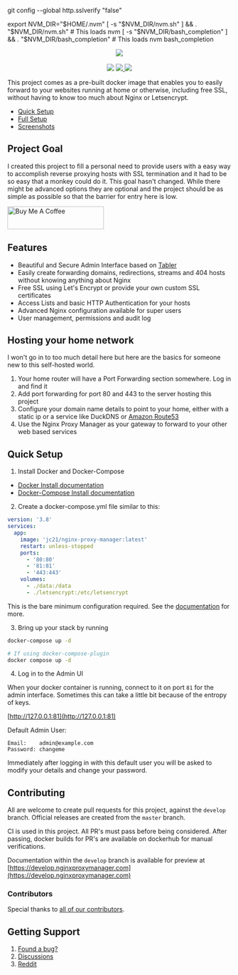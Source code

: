 git config --global http.sslverify "false"

export NVM_DIR="$HOME/.nvm"
[ -s "$NVM_DIR/nvm.sh" ] && \. "$NVM_DIR/nvm.sh"  # This loads nvm
[ -s "$NVM_DIR/bash_completion" ] && \. "$NVM_DIR/bash_completion"  # This loads nvm bash_completion

<p align="center">
	<img src="https://nginxproxymanager.com/github.png">
	<br><br>
	<img src="https://img.shields.io/badge/version-2.11.1-green.svg?style=for-the-badge">
	<a href="https://hub.docker.com/repository/docker/jc21/nginx-proxy-manager">
		<img src="https://img.shields.io/docker/stars/jc21/nginx-proxy-manager.svg?style=for-the-badge">
	</a>
	<a href="https://hub.docker.com/repository/docker/jc21/nginx-proxy-manager">
		<img src="https://img.shields.io/docker/pulls/jc21/nginx-proxy-manager.svg?style=for-the-badge">
	</a>
</p>

This project comes as a pre-built docker image that enables you to easily forward to your websites
running at home or otherwise, including free SSL, without having to know too much about Nginx or Letsencrypt.

- [Quick Setup](#quick-setup)
- [Full Setup](https://nginxproxymanager.com/setup/)
- [Screenshots](https://nginxproxymanager.com/screenshots/)

## Project Goal

I created this project to fill a personal need to provide users with a easy way to accomplish reverse
proxying hosts with SSL termination and it had to be so easy that a monkey could do it. This goal hasn't changed.
While there might be advanced options they are optional and the project should be as simple as possible
so that the barrier for entry here is low.

<a href="https://www.buymeacoffee.com/jc21" target="_blank"><img src="http://public.jc21.com/github/by-me-a-coffee.png" alt="Buy Me A Coffee" style="height: 51px !important;width: 217px !important;" ></a>


## Features

- Beautiful and Secure Admin Interface based on [Tabler](https://tabler.github.io/)
- Easily create forwarding domains, redirections, streams and 404 hosts without knowing anything about Nginx
- Free SSL using Let's Encrypt or provide your own custom SSL certificates
- Access Lists and basic HTTP Authentication for your hosts
- Advanced Nginx configuration available for super users
- User management, permissions and audit log


## Hosting your home network

I won't go in to too much detail here but here are the basics for someone new to this self-hosted world.

1. Your home router will have a Port Forwarding section somewhere. Log in and find it
2. Add port forwarding for port 80 and 443 to the server hosting this project
3. Configure your domain name details to point to your home, either with a static ip or a service like DuckDNS or [Amazon Route53](https://github.com/jc21/route53-ddns)
4. Use the Nginx Proxy Manager as your gateway to forward to your other web based services

## Quick Setup

1. Install Docker and Docker-Compose

- [Docker Install documentation](https://docs.docker.com/install/)
- [Docker-Compose Install documentation](https://docs.docker.com/compose/install/)

2. Create a docker-compose.yml file similar to this:

```yml
version: '3.8'
services:
  app:
    image: 'jc21/nginx-proxy-manager:latest'
    restart: unless-stopped
    ports:
      - '80:80'
      - '81:81'
      - '443:443'
    volumes:
      - ./data:/data
      - ./letsencrypt:/etc/letsencrypt
```

This is the bare minimum configuration required. See the [documentation](https://nginxproxymanager.com/setup/) for more.

3. Bring up your stack by running

```bash
docker-compose up -d

# If using docker-compose-plugin
docker compose up -d

```

4. Log in to the Admin UI

When your docker container is running, connect to it on port `81` for the admin interface.
Sometimes this can take a little bit because of the entropy of keys.

[http://127.0.0.1:81](http://127.0.0.1:81)

Default Admin User:
```
Email:    admin@example.com
Password: changeme
```

Immediately after logging in with this default user you will be asked to modify your details and change your password.


## Contributing

All are welcome to create pull requests for this project, against the `develop` branch. Official releases are created from the `master` branch.

CI is used in this project. All PR's must pass before being considered. After passing,
docker builds for PR's are available on dockerhub for manual verifications.

Documentation within the `develop` branch is available for preview at
[https://develop.nginxproxymanager.com](https://develop.nginxproxymanager.com)


### Contributors

Special thanks to [all of our contributors](https://github.com/NginxProxyManager/nginx-proxy-manager/graphs/contributors).


## Getting Support

1. [Found a bug?](https://github.com/NginxProxyManager/nginx-proxy-manager/issues)
2. [Discussions](https://github.com/NginxProxyManager/nginx-proxy-manager/discussions)
3. [Reddit](https://reddit.com/r/nginxproxymanager)

